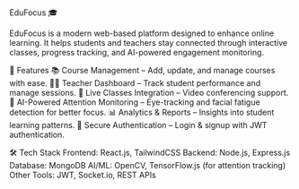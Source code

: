 EduFocus 🎓

EduFocus is a modern web-based platform designed to enhance online learning. It helps students and teachers stay connected through interactive classes, progress tracking, and AI-powered engagement monitoring.



🚀 Features
📚 Course Management – Add, update, and manage courses with ease.
👨‍🏫 Teacher Dashboard – Track student performance and manage sessions.
🎥 Live Classes Integration – Video conferencing support.
🤖 AI-Powered Attention Monitoring – Eye-tracking and facial fatigue detection for better focus.
📊 Analytics & Reports – Insights into student learning patterns.
🔐 Secure Authentication – Login & signup with JWT authentication.




🛠️ Tech Stack
Frontend: React.js, TailwindCSS
Backend: Node.js, Express.js
Database: MongoDB
AI/ML: OpenCV, TensorFlow.js (for attention tracking)
Other Tools: JWT, Socket.io, REST APIs